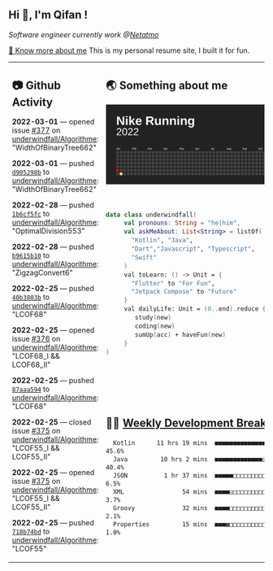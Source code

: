 <h2> Hi 👋, I'm Qifan ! </h2>
<p><em>Software engineer currently work @<a href="https://www.netatmo.com">Netatmo</a>
</em></p><p><a href="https://qifanyang.com/resume" target="_blank"> 🔭 Know more about me</a> This is my personal resume site, I built it for fun.</p>
<table><tr><td valign="top" rowspan="2">

 ## 📷 Github Activity
 <!-- githubActivity starts -->
  **2022-03-01** — opened issue [#377](https://api.github.com/repos/underwindfall/Algorithme/issues/377) on [underwindfall/Algorithme](https://api.github.com/repos/underwindfall/Algorithme): "WidthOfBinaryTree662"

  **2022-03-01** — pushed [`d905298b`](https://github.com/underwindfall/Algorithme/commit/d905298b93fdfa72826f70e0900b0e8db0058e4a) to [underwindfall/Algorithme](https://api.github.com/repos/underwindfall/Algorithme): "WidthOfBinaryTree662"

  **2022-02-28** — pushed [`1b6cf5fc`](https://github.com/underwindfall/Algorithme/commit/1b6cf5fc88d4020057bfa76936c8439f7682dbe7) to [underwindfall/Algorithme](https://api.github.com/repos/underwindfall/Algorithme): "OptimalDivision553"

  **2022-02-28** — pushed [`b9615b10`](https://github.com/underwindfall/Algorithme/commit/b9615b10254c6a295e939684a984dc71f6fff30e) to [underwindfall/Algorithme](https://api.github.com/repos/underwindfall/Algorithme): "ZigzagConvert6"

  **2022-02-25** — pushed [`40b3803b`](https://github.com/underwindfall/Algorithme/commit/40b3803b10a3691d397063832ea2278f1f203b7f) to [underwindfall/Algorithme](https://api.github.com/repos/underwindfall/Algorithme): "LCOF68"

  **2022-02-25** — opened issue [#376](https://api.github.com/repos/underwindfall/Algorithme/issues/376) on [underwindfall/Algorithme](https://api.github.com/repos/underwindfall/Algorithme): "LCOF68_I && LCOF68_II"

  **2022-02-25** — pushed [`87aaa594`](https://github.com/underwindfall/Algorithme/commit/87aaa594ce5a4af12069393ee8ce1385b8e1fbcb) to [underwindfall/Algorithme](https://api.github.com/repos/underwindfall/Algorithme): "LCOF68"

  **2022-02-25** — closed issue [#375](https://api.github.com/repos/underwindfall/Algorithme/issues/375) on [underwindfall/Algorithme](https://api.github.com/repos/underwindfall/Algorithme): "LCOF55_I && LCOF55_II"

  **2022-02-25** — opened issue [#375](https://api.github.com/repos/underwindfall/Algorithme/issues/375) on [underwindfall/Algorithme](https://api.github.com/repos/underwindfall/Algorithme): "LCOF55_I && LCOF55_II"

  **2022-02-25** — pushed [`718b74bd`](https://github.com/underwindfall/Algorithme/commit/718b74bd80a105ac16cd26ce3898e5e1106f309f) to [underwindfall/Algorithme](https://api.github.com/repos/underwindfall/Algorithme): "LCOF55"
 <!-- githubActivity ends -->
 </td><td valign="top">

 ## 🌏 Something about me
 <!-- profile starts -->
 <a href="https://github.com/underwindfall" width="100%">
   <img src="https://github.com/underwindfall/GitHubPoster/blob/main/examples/nike.svg"/>
 </a>
 <br/>
 <br/>
 <br/>

 ```kotlin
 data class underwindfall(
      val pronouns: String = "he|him",
      val askMeAbout: List<String> = listOf(
        "Kotlin", "Java",
        "Dart","Javascript", "Typescript",
        "Swift"
      )
      val toLearn: () -> Unit = {
        "Flutter" to "For Fun",
        "Jetpack Compose" to "Future"
      }
      val dailyLife: Unit = (0..end).reduce { acc, new ->
         study(new)
         coding(new)
         sumUp(acc) + haveFun(new)
      }
 )
 ```
 <!-- profile ends -->
 </td></tr><tr><td valign="top">

 ## 🏊‍♂️ <a href="https://gist.github.com/underwindfall/377ee88ba1fabd1e93516e48ca9c61eb" target="_blank">Weekly Development Breakdown</a>
  <!-- codeTime starts -->
  ```text
    Kotlin      11 hrs 19 mins  ■■■■■■■■■■■■■■▥□□□□□□□□□  45.6%
    Java         10 hrs 2 mins  ■■■■■■■■■■■■■◱□□□□□□□□□□  40.4%
    JSON          1 hr 37 mins  ■■■■■□□□□□□□□□□□□□□□□□□□   6.5%
    XML                54 mins  ■■■■◱□□□□□□□□□□□□□□□□□□□   3.7%
    Groovy             32 mins  ■■■■□□□□□□□□□□□□□□□□□□□□   2.1%
    Properties         15 mins  ■■■▦□□□□□□□□□□□□□□□□□□□□   1.0%
  ```
  <!-- codeTime starts -->
  </td></tr></table>
